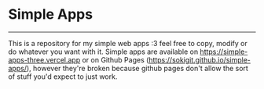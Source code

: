 # Simple Apps
---
This is a repository for my simple web apps :3 feel free to copy, modify or do whatever you want with it.
Simple apps are available on https://simple-apps-three.vercel.app or on Github Pages (https://sokigit.github.io/simple-apps/), however they're broken because github pages don't allow the sort of stuff you'd expect to just work.
